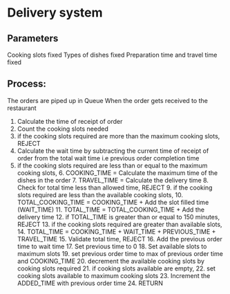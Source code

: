 # Delivery system

## Parameters
Cooking slots fixed
Types of dishes fixed
Preparation time and travel time fixed

## Process:
The orders are piped up in Queue
When the order gets received to the restaurant 
1. Calculate the time of receipt of order
2. Count the cooking slots needed
3. if the cooking slots required are more than the maximum cooking slots, REJECT
4. Calculate the wait time by subtracting the current time of receipt of order from the total wait time i.e previous order completion time
5. if the cooking slots required are less than or equal to the maximum cooking slots,
    6. COOKING_TIME = Calculate the maximum time of the dishes in the order
    7. TRAVEL_TIME = Calculate the delivery time
    8. Check for total time less than allowed time, REJECT 
    9. if the cooking slots required are less than the available cooking slots, 
        10. TOTAL_COOKING_TIME = COOKING_TIME + Add the slot filled time (WAIT_TIME) 
        11. TOTAL_TIME = TOTAL_COOKING_TIME + Add the delivery time
        12. if TOTAL_TIME is greater than or equal to 150 minutes, REJECT
    13. if the cooking slots required are greater than available slots,
        14. TOTAL_TIME = COOKING_TIME + WAIT_TIME + PREVIOUS_TIME + TRAVEL_TIME
        15. Validate total time, REJECT
        16. Add the previous order time to wait time
        17. Set previous time to 0
        18. Set available slots to maximum slots
    19. set previous order time to max of previous order time and COOKING_TIME
    20. decrement the available cooking slots by cooking slots required
    21. if cooking slots available are empty, 
        22. set cooking slots available to maximum cooking slots
        23. Increment the ADDED_TIME with previous order time
    24. RETURN
